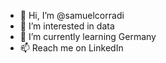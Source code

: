 - 👋 Hi, I’m @samuelcorradi
- 👀 I’m interested in data
- 🌱 I’m currently learning Germany
- 📫 Reach me on LinkedIn

<!---
samuelcorradi/samuelcorradi is a ✨ special ✨ repository because its `README.md` (this file) appears on your GitHub profile.
You can click the Preview link to take a look at your changes.
--->
